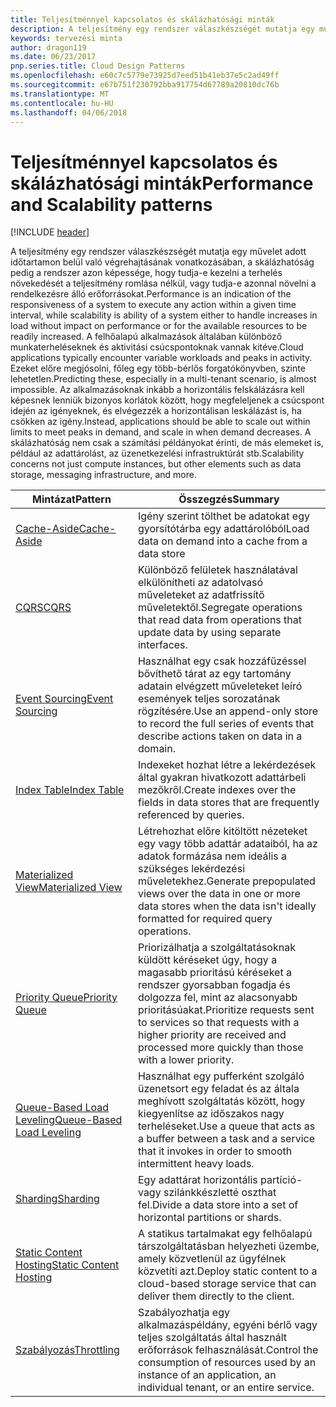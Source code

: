 ```yaml
---
title: Teljesítménnyel kapcsolatos és skálázhatósági minták
description: A teljesítmény egy rendszer válaszkészségét mutatja egy művelet adott időtartamon belül való végrehajtásának vonatkozásában, a skálázhatóság pedig a rendszer azon képessége, hogy tudja-e kezelni a terhelés növekedését a teljesítmény romlása nélkül, vagy tudja-e azonnal növelni a rendelkezésre álló erőforrásokat. A felhőalapú alkalmazások általában különböző munkaterheléseknek és aktivitási csúcspontoknak vannak kitéve. Ezeket előre megjósolni, főleg egy több-bérlős forgatókönyvben, szinte lehetetlen. Az alkalmazásoknak inkább a horizontális felskálázásra kell képesnek lenniük bizonyos korlátok között, hogy megfeleljenek a csúcspont idején az igényeknek, és elvégezzék a horizontálisan leskálázást is, ha csökken az igény. A skálázhatóság nem csak a számítási példányokat érinti, de más elemeket is, például az adattárolást, az üzenetkezelési infrastruktúrát stb.
keywords: tervezési minta
author: dragon119
ms.date: 06/23/2017
pnp.series.title: Cloud Design Patterns
ms.openlocfilehash: e60c7c5779e73925d7eed51b41eb37e5c2ad49ff
ms.sourcegitcommit: e67b751f230792bba917754d67789a20810dc76b
ms.translationtype: MT
ms.contentlocale: hu-HU
ms.lasthandoff: 04/06/2018
---
```

# <a name="performance-and-scalability-patterns"></a><span data-ttu-id="e83a5-108">Teljesítménnyel kapcsolatos és skálázhatósági minták</span><span class="sxs-lookup"><span data-stu-id="e83a5-108">Performance and Scalability patterns</span></span>

[!INCLUDE [header](../../_includes/header.md)]

<span data-ttu-id="e83a5-109">A teljesítmény egy rendszer válaszkészségét mutatja egy művelet adott időtartamon belül való végrehajtásának vonatkozásában, a skálázhatóság pedig a rendszer azon képessége, hogy tudja-e kezelni a terhelés növekedését a teljesítmény romlása nélkül, vagy tudja-e azonnal növelni a rendelkezésre álló erőforrásokat.</span><span class="sxs-lookup"><span data-stu-id="e83a5-109">Performance is an indication of the responsiveness of a system to execute any action within a given time interval, while scalability is ability of a system either to handle increases in load without impact on performance or for the available resources to be readily increased.</span></span> <span data-ttu-id="e83a5-110">A felhőalapú alkalmazások általában különböző munkaterheléseknek és aktivitási csúcspontoknak vannak kitéve.</span><span class="sxs-lookup"><span data-stu-id="e83a5-110">Cloud applications typically encounter variable workloads and peaks in activity.</span></span> <span data-ttu-id="e83a5-111">Ezeket előre megjósolni, főleg egy több-bérlős forgatókönyvben, szinte lehetetlen.</span><span class="sxs-lookup"><span data-stu-id="e83a5-111">Predicting these, especially in a multi-tenant scenario, is almost impossible.</span></span> <span data-ttu-id="e83a5-112">Az alkalmazásoknak inkább a horizontális felskálázásra kell képesnek lenniük bizonyos korlátok között, hogy megfeleljenek a csúcspont idején az igényeknek, és elvégezzék a horizontálisan leskálázást is, ha csökken az igény.</span><span class="sxs-lookup"><span data-stu-id="e83a5-112">Instead, applications should be able to scale out within limits to meet peaks in demand, and scale in when demand decreases.</span></span> <span data-ttu-id="e83a5-113">A skálázhatóság nem csak a számítási példányokat érinti, de más elemeket is, például az adattárolást, az üzenetkezelési infrastruktúrát stb.</span><span class="sxs-lookup"><span data-stu-id="e83a5-113">Scalability concerns not just compute instances, but other elements such as data storage, messaging infrastructure, and more.</span></span>


|                           <span data-ttu-id="e83a5-114">Mintázat</span><span class="sxs-lookup"><span data-stu-id="e83a5-114">Pattern</span></span>                            |                                                                        <span data-ttu-id="e83a5-115">Összegzés</span><span class="sxs-lookup"><span data-stu-id="e83a5-115">Summary</span></span>                                                                         |
|--------------------------------------------------------------|--------------------------------------------------------------------------------------------------------------------------------------------------------|
|               [<span data-ttu-id="e83a5-116">Cache-Aside</span><span class="sxs-lookup"><span data-stu-id="e83a5-116">Cache-Aside</span></span>](../cache-aside.md)               |                                                   <span data-ttu-id="e83a5-117">Igény szerint tölthet be adatokat egy gyorsítótárba egy adattárolóból</span><span class="sxs-lookup"><span data-stu-id="e83a5-117">Load data on demand into a cache from a data store</span></span>                                                   |
|                      [<span data-ttu-id="e83a5-118">CQRS</span><span class="sxs-lookup"><span data-stu-id="e83a5-118">CQRS</span></span>](../cqrs.md)                      |                           <span data-ttu-id="e83a5-119">Különböző felületek használatával elkülönítheti az adatolvasó műveleteket az adatfrissítő műveletektől.</span><span class="sxs-lookup"><span data-stu-id="e83a5-119">Segregate operations that read data from operations that update data by using separate interfaces.</span></span>                           |
|            [<span data-ttu-id="e83a5-120">Event Sourcing</span><span class="sxs-lookup"><span data-stu-id="e83a5-120">Event Sourcing</span></span>](../event-sourcing.md)            |                     <span data-ttu-id="e83a5-121">Használhat egy csak hozzáfűzéssel bővíthető tárat az egy tartomány adatain elvégzett műveleteket leíró események teljes sorozatának rögzítésére.</span><span class="sxs-lookup"><span data-stu-id="e83a5-121">Use an append-only store to record the full series of events that describe actions taken on data in a domain.</span></span>                      |
|               [<span data-ttu-id="e83a5-122">Index Table</span><span class="sxs-lookup"><span data-stu-id="e83a5-122">Index Table</span></span>](../index-table.md)               |                                <span data-ttu-id="e83a5-123">Indexeket hozhat létre a lekérdezések által gyakran hivatkozott adattárbeli mezőkről.</span><span class="sxs-lookup"><span data-stu-id="e83a5-123">Create indexes over the fields in data stores that are frequently referenced by queries.</span></span>                                |
|         [<span data-ttu-id="e83a5-124">Materialized View</span><span class="sxs-lookup"><span data-stu-id="e83a5-124">Materialized View</span></span>](../materialized-view.md)         |       <span data-ttu-id="e83a5-125">Létrehozhat előre kitöltött nézeteket egy vagy több adattár adataiból, ha az adatok formázása nem ideális a szükséges lekérdezési műveletekhez.</span><span class="sxs-lookup"><span data-stu-id="e83a5-125">Generate prepopulated views over the data in one or more data stores when the data isn't ideally formatted for required query operations.</span></span>        |
|            [<span data-ttu-id="e83a5-126">Priority Queue</span><span class="sxs-lookup"><span data-stu-id="e83a5-126">Priority Queue</span></span>](../priority-queue.md)            | <span data-ttu-id="e83a5-127">Priorizálhatja a szolgáltatásoknak küldött kéréseket úgy, hogy a magasabb prioritású kéréseket a rendszer gyorsabban fogadja és dolgozza fel, mint az alacsonyabb prioritásúakat.</span><span class="sxs-lookup"><span data-stu-id="e83a5-127">Prioritize requests sent to services so that requests with a higher priority are received and processed more quickly than those with a lower priority.</span></span> |
| [<span data-ttu-id="e83a5-128">Queue-Based Load Leveling</span><span class="sxs-lookup"><span data-stu-id="e83a5-128">Queue-Based Load Leveling</span></span>](../queue-based-load-leveling.md) |              <span data-ttu-id="e83a5-129">Használhat egy pufferként szolgáló üzenetsort egy feladat és az általa meghívott szolgáltatás között, hogy kiegyenlítse az időszakos nagy terheléseket.</span><span class="sxs-lookup"><span data-stu-id="e83a5-129">Use a queue that acts as a buffer between a task and a service that it invokes in order to smooth intermittent heavy loads.</span></span>               |
|                  [<span data-ttu-id="e83a5-130">Sharding</span><span class="sxs-lookup"><span data-stu-id="e83a5-130">Sharding</span></span>](../sharding.md)                  |                                           <span data-ttu-id="e83a5-131">Egy adattárat horizontális partíció- vagy szilánkkészletté oszthat fel.</span><span class="sxs-lookup"><span data-stu-id="e83a5-131">Divide a data store into a set of horizontal partitions or shards.</span></span>                                           |
|    [<span data-ttu-id="e83a5-132">Static Content Hosting</span><span class="sxs-lookup"><span data-stu-id="e83a5-132">Static Content Hosting</span></span>](../static-content-hosting.md)    |                          <span data-ttu-id="e83a5-133">A statikus tartalmakat egy felhőalapú társzolgáltatásban helyezheti üzembe, amely közvetlenül az ügyfélnek közvetíti azt.</span><span class="sxs-lookup"><span data-stu-id="e83a5-133">Deploy static content to a cloud-based storage service that can deliver them directly to the client.</span></span>                          |
|                [<span data-ttu-id="e83a5-134">Szabályozás</span><span class="sxs-lookup"><span data-stu-id="e83a5-134">Throttling</span></span>](../throttling.md)                |                <span data-ttu-id="e83a5-135">Szabályozhatja egy alkalmazáspéldány, egyéni bérlő vagy teljes szolgáltatás által használt erőforrások felhasználását.</span><span class="sxs-lookup"><span data-stu-id="e83a5-135">Control the consumption of resources used by an instance of an application, an individual tenant, or an entire service.</span></span>                 |

